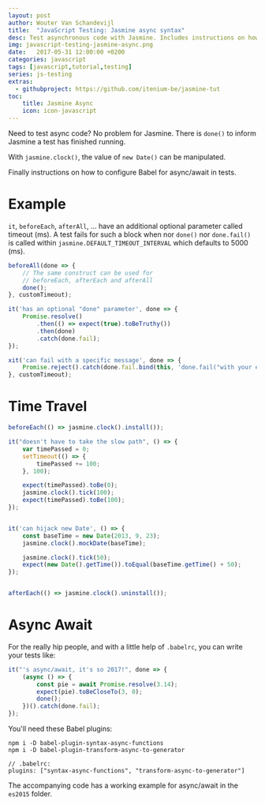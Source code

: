 ```yaml
---
layout: post
author: Wouter Van Schandevijl
title:  "JavaScript Testing: Jasmine async syntax"
desc: Test asynchronous code with Jasmine. Includes instructions on how to use ES2017 async/await.
img: javascript-testing-jasmine-async.png
date:   2017-05-31 12:00:00 +0200
categories: javascript
tags: [javascript,tutorial,testing]
series: js-testing
extras:
  - githubproject: https://github.com/itenium-be/jasmine-tut
toc:
    title: Jasmine Async
    icon: icon-javascript
---
```


Need to test async code? No problem for Jasmine. 
There is `done()` to inform Jasmine a test has finished running.

With `jasmine.clock()`, the value of `new Date()` can be manipulated.

Finally instructions on how to configure Babel for async/await in tests.

<!--more-->


# Example

`it`, `beforeEach`, `afterAll`, ... have an additional optional parameter called timeout (ms).
A test fails for such a block when nor `done()` nor `done.fail()` is called within 
`jasmine.DEFAULT_TIMEOUT_INTERVAL` which defaults to 5000 (ms).

```js
beforeAll(done => {
	// The same construct can be used for
	// beforeEach, afterEach and afterAll
	done();
}, customTimeout);

it('has an optional "done" parameter', done => {
	Promise.resolve()
		.then(() => expect(true).toBeTruthy())
		.then(done)
		.catch(done.fail);
});

xit('can fail with a specific message', done => {
	Promise.reject().catch(done.fail.bind(this, 'done.fail("with your error message")'));
}, customTimeout);
```


# Time Travel

```js
beforeEach(() => jasmine.clock().install());

it("doesn't have to take the slow path", () => {
	var timePassed = 0;
	setTimeout(() => {
		timePassed += 100;
	}, 100);

	expect(timePassed).toBe(0);
	jasmine.clock().tick(100);
	expect(timePassed).toBe(100);
});


it('can hijack new Date', () => {
	const baseTime = new Date(2013, 9, 23);
	jasmine.clock().mockDate(baseTime);

	jasmine.clock().tick(50);
	expect(new Date().getTime()).toEqual(baseTime.getTime() + 50);
});


afterEach(() => jasmine.clock().uninstall());
```


# Async Await

For the really hip people, and with a little help of `.babelrc`, you can write your tests like:
```js
it("'s async/await, it's so 2017!", done => {
	(async () => {
		const pie = await Promise.resolve(3.14);
		expect(pie).toBeCloseTo(3, 0);
		done();
	})().catch(done.fail);
});
```

You'll need these Babel plugins:
```
npm i -D babel-plugin-syntax-async-functions
npm i -D babel-plugin-transform-async-to-generator

// .babelrc:
plugins: ["syntax-async-functions", "transform-async-to-generator"]
```

The accompanying code has a working example for async/await in the `es2015` folder.
